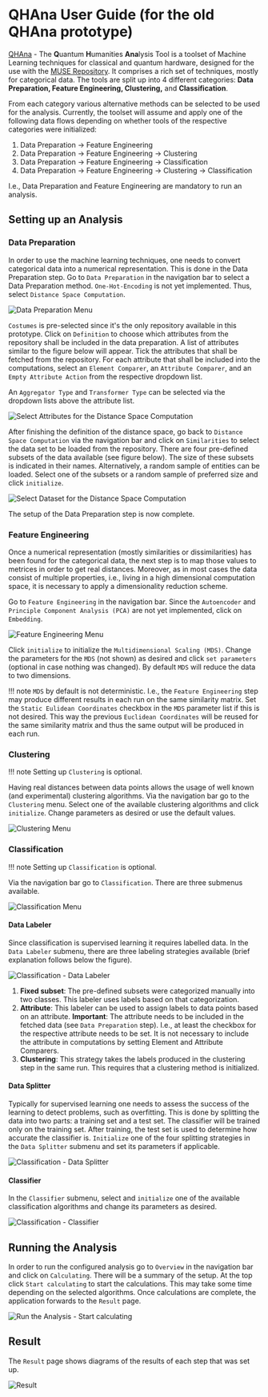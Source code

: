 # QHAna User Guide (for the old QHAna prototype)

[QHAna](https://github.com/UST-QuAntiL/qhana) - The **Q**uantum **H**umanities **Ana**lysis Tool is a toolset of Machine Learning techniques for classical and quantum hardware, designed for the use with the [MUSE Repository](https://www.iaas.uni-stuttgart.de/publications/INBOOK-2018-05-MUSE.pdf). It comprises a rich set of techniques, mostly for categorical data. The tools are split up into 4 different categories: **Data Preparation, Feature Engineering, Clustering,** and **Classification**.

From each category various alternative methods can be selected to be used for the analysis. Currently, the toolset will assume and apply one of the following data flows depending on whether tools of the respective categories were initialized:

1. Data Preparation &#8594; Feature Engineering
2. Data Preparation &#8594; Feature Engineering &#8594; Clustering
3. Data Preparation &#8594; Feature Engineering &#8594; Classification
4. Data Preparation &#8594; Feature Engineering &#8594; Clustering &#8594; Classification

I.e., Data Preparation and Feature Engineering are mandatory to run an analysis.


## Setting up an Analysis


### Data Preparation

In order to use the machine learning techniques, one needs to convert categorical data into a numerical representation. This is done in the Data Preparation step. Go to `Data Preparation` in the navigation bar to select a Data Preparation method. `One-Hot-Encoding` is not yet implemented. Thus, select `Distance Space Computation`.

![Data Preparation Menu](./images/qhana/menu-preparation.png)

`Costumes` is pre-selected since it's the only repository available in this prototype. Click on `Definition` to choose which attributes from the repository shall be included in the data preparation. A list of attributes similar to the figure below will appear. Tick the attributes that shall be fetched from the repository. For each attribute that shall be included into the computations, select an `Element Comparer`, an `Attribute Comparer`, and an `Empty Attribute Action` from the respective dropdown list.

An `Aggregator Type` and `Transformer Type` can be selected via the dropdown lists above the attribute list.

![Select Attributes for the Distance Space Computation](./images/qhana/costume-distance-space-definition.png)

After finishing the definition of the distance space, go back to `Distance Space Computation` via the navigation bar and click on `Similarities` to select the data set to be loaded from the repository. There are four pre-defined subsets of the data available (see figure below). The size of these subsets is indicated in their names. Alternatively, a random sample of entities can be loaded. Select one of the subsets or a random sample of preferred size and click `initialize`.

![Select Dataset for the Distance Space Computation](./images/qhana/costume-distance-space-similarities.png)

The setup of the Data Preparation step is now complete.


### Feature Engineering

Once a numerical representation (mostly similarities or dissimilarities) has been found for the categorical data, the next step is to map those values to metrices in order to get real distances. Moreover, as in most cases the data consist of multiple properties, i.e., living in a high dimensional computation space, it is necessary to apply a dimensionality reduction scheme.

Go to `Feature Engineering` in the navigation bar. Since the `Autoencoder` and `Principle Component Analysis (PCA)` are not yet implemented, click on `Embedding`.

![Feature Engineering Menu](./images/qhana/menu-feature-engineering-embedding.png)

Click `initialize` to initialize the `Multidimensional Scaling (MDS)`.
Change the parameters for the `MDS` (not shown) as desired and click `set parameters` (optional in case nothing was changed).
By default `MDS` will reduce the data to two dimensions.

!!! note
	`MDS` by default is not deterministic. I.e., the `Feature Engineering` step may produce different results in each run on the same similarity matrix. Set the `Static Eulidean Coordinates` checkbox in the `MDS` parameter list if this is not desired. This way the previous `Euclidean Coordinates` will be reused for the same similarity matrix and thus the same output will be produced in each run.

### Clustering

!!! note
	Setting up `Clustering` is optional.

Having real distances between data points allows the usage of well known (and experimental) clustering algorithms. Via the navigation bar go to the `Clustering` menu. Select one of the available clustering algorithms and click `initialize`. Change parameters as desired or use the default values.

![Clustering Menu](./images/qhana/menu-clustering.png)


### Classification

!!! note
	Setting up `Classification` is optional.

Via the navigation bar go to `Classification`. There are three submenus available.

![Classification Menu](./images/qhana/menu-classification.png)


#### Data Labeler

Since classification is supervised learning it requires labelled data. In the `Data Labeler` submenu, there are three labeling strategies available (brief explanation follows below the figure).

![Classification - Data Labeler](./images/qhana/classification-labelers.png)

1. **Fixed subset**: The pre-defined subsets were categorized manually into two classes. This labeler uses labels based on that categorization.
2. **Attribute**: This labeler can be used to assign labels to data points based on an attribute. **Important**: The attribute needs to be included in the fetched data (see `Data Preparation` step). I.e., at least the checkbox for the respective attribute needs to be set. It is not necessary to include the attribute in computations by setting Element and Attribute Comparers.
3. **Clustering**: This strategy takes the labels produced in the clustering step in the same run. This requires that a clustering method is initialized.

#### Data Splitter

Typically for supervised learning one needs to assess the success of the learning to detect problems, such as overfitting. This is done by splitting the data into two parts: a training set and a test set. The classifier will be trained only on the training set. After training, the test set is used to determine how accurate the classifier is.
`Initialize` one of the four splitting strategies in the `Data Splitter` submenu and set its parameters if applicable.

![Classification - Data Splitter](./images/qhana/classification-splitter.png)

#### Classifier

In the `Classifier` submenu, select and `initialize` one of the available classification algorithms and change its parameters as desired.

![Classification - Classifier](./images/qhana/classification-classifiers.png)

## Running the Analysis

In order to run the configured analysis go to `Overview` in the navigation bar and click on `Calculating`. There will be a summary of the setup. At the top click `Start calculating` to start the calculations. This may take some time depending on the selected algorithms. Once calculations are complete, the application forwards to the `Result` page.

![Run the Analysis - Start calculating](./images/qhana/overview-calculating.png)

## Result

The `Result` page shows diagrams of the results of each step that was set up.

![Result](./images/qhana/overview-result.png)
